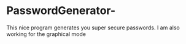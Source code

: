 # PasswordGenerator-
This nice program generates you super secure passwords. I am also working for the graphical mode
